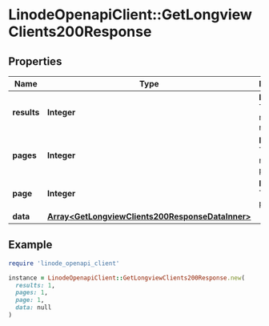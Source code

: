 # LinodeOpenapiClient::GetLongviewClients200Response

## Properties

| Name | Type | Description | Notes |
| ---- | ---- | ----------- | ----- |
| **results** | **Integer** | __Read-only__ The total number of results. | [optional][readonly] |
| **pages** | **Integer** | __Read-only__ The total number of [pages](https://techdocs.akamai.com/linode-api/reference/pagination). | [optional][readonly] |
| **page** | **Integer** | __Read-only__ The current [page](https://techdocs.akamai.com/linode-api/reference/pagination). | [optional][readonly] |
| **data** | [**Array&lt;GetLongviewClients200ResponseDataInner&gt;**](GetLongviewClients200ResponseDataInner.md) |  | [optional] |

## Example

```ruby
require 'linode_openapi_client'

instance = LinodeOpenapiClient::GetLongviewClients200Response.new(
  results: 1,
  pages: 1,
  page: 1,
  data: null
)
```

